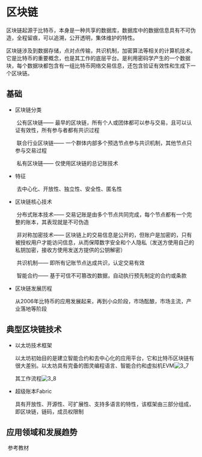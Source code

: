 # 区块链

​	区块链起源于比特币，本身是一种共享的数据库，数据库中的数据信息具有不可伪造，全程留痕，可以追溯，公开透明，集体维护的特性。

​	区块链涉及到数据存储，点对点传输，共识机制，加密算法等相关的计算机技术。它是比特币的重要概念，也是其工作的底层平台。是利用密码学产生的一个数据块，每个数据块都包含有一组比特币网络交易信息，还包含验证有效性和生成下一个区块链。

## 基础

- 区块链分类

  ​	公有区块链—— 最早的区块链，所有个人或团体都可以参与交易，且可以认证有效性，所有参与者都有共识过程

  ​	联合行业区块链—— 一个群体内部多个预选节点参与共识机制，其他节点只参与交易过程

  ​	私有区块链—— 仅使用区块链的总记账技术

- 特征

  ​	去中心化、开放性、独立性、安全性、匿名性

- 区块链核心技术

  ​	分布式账本技术—— 交易记账是由多个节点共同完成，每个节点都有一个完整的账本，其表现就是不可伪造

  ​	非对称加密技术—— 区块链上的交易信息是公开的，但账户是加密的，只有被授权用户才能访问信息，从而保障数字安全和个人隐私（发送方使用自己的私钥加密，接收方使用发送方提供的公钥解密）

  ​	共识机制—— 即所有记账节点达成共识，认定交易有效

  ​	智能合约—— 基于可信不可篡改的数据，自动执行预先制定的合约或条款

- 区块链发展历程

  ​	从2006年比特币的应用发展起来，再到小众阶段，市场酝酿，市场主流，产业落地等阶段

## 典型区块链技术

- 以太坊技术框架

  ​	以太坊初始目的是建立智能合约和去中心化的应用平台，它和比特币区块链有很大差别。以太坊具有完备的图灵编程语言、智能合约和虚拟机EVM![3_7](E:\MarkDown\images\3_7.png)

  其工作流程![3_8](E:\MarkDown\images\3_8.png)

- 超级账本Fabric

  ​	具有开放性、开源性、可扩展性、支持多语言的特性，该框架由三部分组成，即区块链，链码，成员权限制

## 应用领域和发展趋势

​	参考教材

